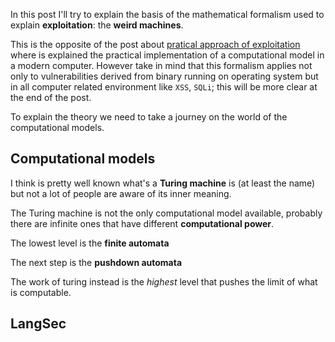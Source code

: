 <!--
.. title: weird machines and the formalism at the base of it
.. slug: weird-machines-and-the-formalism-at-the-base-of-it
.. date: 2022-03-01 15:43:59 UTC
.. tags: vulnerability, exploit, mathematics, security, LangSec, computational models
.. status: draft
.. category: 
.. link: 
.. description: 
.. type: text
.. has_math: true
-->

In this post I'll try to explain the basis of the mathematical formalism used
to explain **exploitation**: the **weird machines**.


<!-- TEASER_END -->

This is the opposite of the post about [pratical approach of exploitation](``link://slug/pratical-approach-exploitation``) where is
explained the practical implementation of a computational model in a modern
computer. However take in mind that this formalism applies not only to
vulnerabilities derived from binary running on operating system but in all
computer related environment like ``XSS``, ``SQLi``; this will be more clear at
the end of the post.

To explain the theory we need to take a journey on the world of the computational models.

## Computational models

I think is pretty well known what's a **Turing machine** is (at least the name)
but not a lot of people are aware of its inner meaning.

The Turing machine is not the only computational model available, probably there
are infinite ones that have different **computational power**.

The lowest level is the **finite automata**

The next step is the **pushdown automata**

The work of turing instead is the _highest_ level that pushes the limit of what
is computable.

## LangSec

